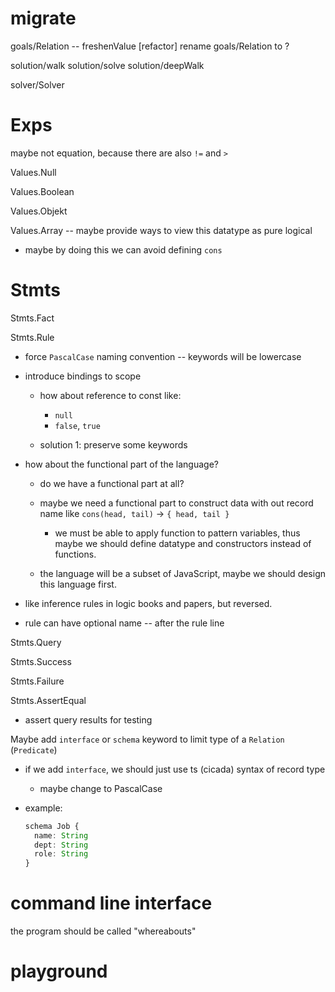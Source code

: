 # migrate

goals/Relation -- freshenValue
[refactor] rename goals/Relation to ?

solution/walk
solution/solve
solution/deepWalk

solver/Solver

# Exps

maybe not equation, because there are also `!=` and `>`

Values.Null

Values.Boolean

Values.Objekt

Values.Array -- maybe provide ways to view this datatype as pure logical

- maybe by doing this we can avoid defining `cons`

# Stmts

Stmts.Fact

Stmts.Rule

- force `PascalCase` naming convention -- keywords will be lowercase

- introduce bindings to scope

  - how about reference to const like:
    - `null`
    - `false`, `true`

  - solution 1: preserve some keywords

- how about the functional part of the language?

  - do we have a functional part at all?
  - maybe we need a functional part to construct data with out record name
    like `cons(head, tail)` -> `{ head, tail }`

    - we must be able to apply function to pattern variables,
      thus maybe we should define datatype and constructors instead of functions.

  - the language will be a subset of JavaScript,
    maybe we should design this language first.

- like inference rules in logic books and papers, but reversed.

- rule can have optional name -- after the rule line

Stmts.Query

Stmts.Success

Stmts.Failure

Stmts.AssertEqual

- assert query results for testing

Maybe add `interface` or `schema` keyword to limit type of a `Relation` (`Predicate`)

- if we add `interface`, we should just use ts (cicada) syntax of record type

  - maybe change to PascalCase

- example:

  ```ts
  schema Job {
    name: String
    dept: String
    role: String
  }
  ```

# command line interface

the program should be called "whereabouts"

# playground
